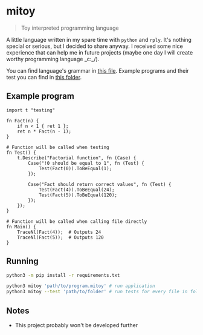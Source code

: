 # mitoy

> Toy interpreted programming language

A little language written in my spare time with `python` and `rply`. It's
nothing special or serious, but I decided to share anyway. I received some
nice experience that can help me in future projects (maybe one day I will
create worthy programming language \_c:_/).

You can find language's grammar in [this file](grammar). Example programs and
their test you can find in [this folder](examples/).

## Example program

```mitoy
import t "testing"

fn Fact(n) {
    if n < 1 { ret 1 };
    ret n * Fact(n - 1);
}

# Function will be called when testing
fn Test() {
    t.Describe("Factorial function", fn (Case) {
        Case("!0 should be equal to 1", fn (Test) {
            Test(Fact(0)).ToBeEqual(1);
        });

        Case("Fact should return correct values", fn (Test) {
            Test(Fact(4)).ToBeEqual(24);
            Test(Fact(5)).ToBeEqual(120);
        });
    });
}

# Function will be called when calling file directly
fn Main() {
    TraceNl(Fact(4));  # Outputs 24
    TraceNl(Fact(5));  # Outputs 120
}
```

## Running

```bash
python3 -m pip install -r requirements.txt

python3 mitoy 'path/to/program.mitoy' # run application
python3 mitoy --test 'path/to/folder' # run tests for every file in folder
```

## Notes

- This project probably won't be developed further
